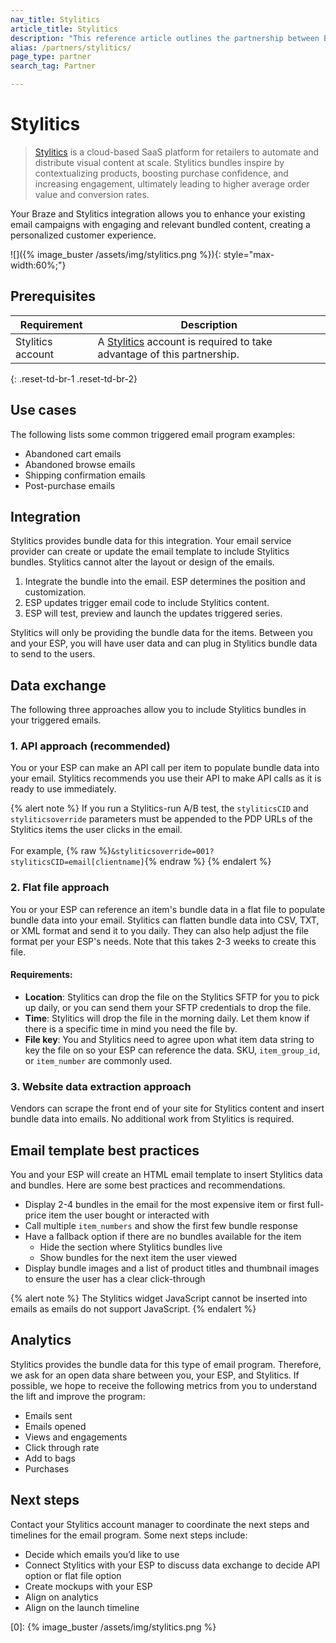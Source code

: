 ```yaml
---
nav_title: Stylitics
article_title: Stylitics
description: "This reference article outlines the partnership between Braze and Stylitics, a cloud-based SaaS platform that allows you to enhance your existing email campaigns with engaging and relevant bundled content, creating a personalized customer experience."
alias: /partners/stylitics/
page_type: partner
search_tag: Partner

---
```


# Stylitics

> [Stylitics](https://stylitics.com/) is a cloud-based SaaS platform for retailers to automate and distribute visual content at scale. Stylitics bundles inspire by contextualizing products, boosting purchase confidence, and increasing engagement, ultimately leading to higher average order value and conversion rates.

Your Braze and Stylitics integration allows you to enhance your existing email campaigns with engaging and relevant bundled content, creating a personalized customer experience.

![]({% image_buster /assets/img/stylitics.png %}){: style="max-width:60%;"}

## Prerequisites

| Requirement | Description |
| ----------- | ----------- |
| Stylitics account | A [Stylitics](https://stylitics.com/) account is required to take advantage of this partnership. |
{: .reset-td-br-1 .reset-td-br-2}

## Use cases

The following lists some common triggered email program examples:
- Abandoned cart emails 
- Abandoned browse emails 
- Shipping confirmation emails
- Post-purchase emails 

## Integration

Stylitics provides bundle data for this integration. Your email service provider can create or update the email template to include Stylitics bundles. Stylitics cannot alter the layout or design of the emails. 

1. Integrate the bundle into the email. ESP determines the position and customization.
2. ESP updates trigger email code to include Stylitics content.
3. ESP will test, preview and launch the updates triggered series. 

Stylitics will only be providing the bundle data for the items. Between you and your ESP, you will have user data and can plug in Stylitics bundle data to send to the users.

## Data exchange

The following three approaches allow you to include Stylitics bundles in your triggered emails.

### 1. API approach (recommended)

You or your ESP can make an API call per item to populate bundle data into your email. Stylitics recommends you use their API to make API calls as it is ready to use immediately.

{% alert note %}
If you run a Stylitics-run A/B test, the `styliticsCID` and `styliticsoverride` parameters must be appended to the PDP URLs of the Stylitics items the user clicks in the email.
<br><br>
For example, {% raw %}`&styliticsoverride=001?styliticsCID=email[clientname]`{% endraw %}
{% endalert %}

### 2. Flat file approach
You or your ESP can reference an item's bundle data in a flat file to populate bundle data into your email. Stylitics can flatten bundle data into CSV, TXT, or XML format and send it to you daily. They can also help adjust the file format per your ESP's needs. Note that this takes 2-3 weeks to create this file.

#### Requirements:
- **Location**: Stylitics can drop the file on the Stylitics SFTP for you to pick up daily, or you can send them your SFTP credentials to drop the file. 
- **Time**: Stylitics will drop the file in the morning daily. Let them know if there is a specific time in mind you need the file by. 
- **File key**: You and Stylitics need to agree upon what item data string to key the file on so your ESP can reference the data. SKU, `item_group_id`, or `item_number` are commonly used. 

### 3. Website data extraction approach
Vendors can scrape the front end of your site for Stylitics content and insert bundle data into emails. No additional work from Stylitics is required. 

## Email template best practices 

You and your ESP will create an HTML email template to insert Stylitics data and bundles. Here are some best practices and recommendations. 
- Display 2-4 bundles in the email for the most expensive item or first full-price item the user bought or interacted with 
- Call multiple `item_numbers` and show the first few bundle response 
- Have a fallback option if there are no bundles available for the item 
	- Hide the section where Stylitics bundles live 
	- Show bundles for the next item the user viewed 
- Display bundle images and a list of product titles and thumbnail images to ensure the user has a clear click-through

{% alert note %}
The Stylitics widget JavaScript cannot be inserted into emails as emails do not support JavaScript. 
{% endalert %}

## Analytics

Stylitics provides the bundle data for this type of email program. Therefore, we ask for an open data share between you, your ESP, and Stylitics. If possible, we hope to receive the following metrics from you to understand the lift and improve the program:
- Emails sent 
- Emails opened 
- Views and engagements 
- Click through rate 
- Add to bags 
- Purchases

## Next steps 

Contact your Stylitics account manager to coordinate the next steps and timelines for the email program. Some next steps include: 
- Decide which emails you’d like to use
- Connect Stylitics with your ESP to discuss data exchange to decide API option or flat file option 
- Create mockups with your ESP 
- Align on analytics 
- Align on the launch timeline 

[0]: {% image_buster /assets/img/stylitics.png %}